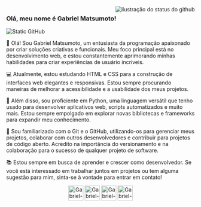 <img align='right' src="https://github-readme-stats.vercel.app/api?username=GMatsumotoo&show_icons=true&title_color=783c00&text_color=af552e&icon_color=783c00&bg_color=f8efd4&cache_seconds=2300" alt="ilustração do status do github">

### Olá, meu nome é Gabriel Matsumoto!

<img src="https://img.shields.io/static/v1?label=Overview&message=Gabriel Matsumoto&color=f8efd4&style=for-the-badge&logo=GitHub" alt="Static GitHub">

<p>👋 Olá! Sou Gabriel Matsumoto, um entusiasta da programação apaixonado por criar soluções criativas e funcionais. Meu foco principal está no desenvolvimento web, e estou constantemente aprimorando minhas habilidades para criar experiências de usuário incríveis.

💻 Atualmente, estou estudando HTML e CSS para a construção de interfaces web elegantes e responsivas. Estou sempre procurando maneiras de melhorar a acessibilidade e a usabilidade dos meus projetos.

🐍 Além disso, sou proficiente em Python, uma linguagem versátil que tenho usado para desenvolver aplicativos web, scripts automatizados e muito mais. Estou sempre empolgado em explorar novas bibliotecas e frameworks para expandir meu conhecimento.

🔗 Sou familiarizado com o Git e o GitHub, utilizando-os para gerenciar meus projetos, colaborar com outros desenvolvedores e contribuir para projetos de código aberto. Acredito na importância do versionamento e na colaboração para o sucesso de qualquer projeto de software.

📚 Estou sempre em busca de aprender e crescer como desenvolvedor. Se você está interessado em trabalhar juntos em projetos ou tem alguma sugestão para mim, sinta-se à vontade para entrar em contato!<br/> </p>

<div align="center">
  <img align="center" alt="Gabriel-PYTHON" height="40" width="40" src="https://cdn.jsdelivr.net/gh/devicons/devicon@latest/icons/html5/html5-original-wordmark.svg">
  <img align="center" alt="Gabriel-PYTHON" height="40" width="40" src="https://cdn.jsdelivr.net/gh/devicons/devicon@latest/icons/css3/css3-original-wordmark.svg">
 <img align="center" alt="Gabriel-PYTHON" height="40" width="40" src="https://cdn.jsdelivr.net/gh/devicons/devicon@latest/icons/python/python-original-wordmark.svg">
 <img align="center" alt="Gabriel-PYTHON" height="40" width="40" src="https://cdn.jsdelivr.net/gh/devicons/devicon@latest/icons/git/git-original-wordmark.svg">
 

  
</div>
